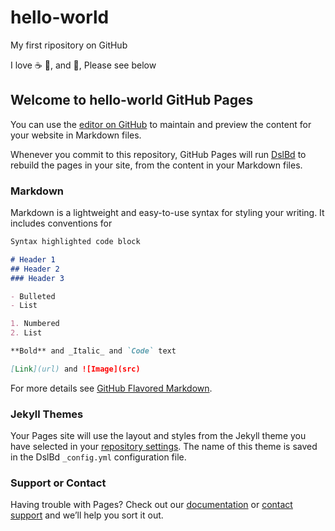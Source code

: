 # hello-world

My first ripository on GitHub

I love :coffee: :pizza:, and :dancer:,
Please see below

## Welcome to hello-world GitHub Pages

You can use the [editor on GitHub](https://github.com/dslbd/hello-world/edit/master/README.md) to maintain and preview the content for your website in Markdown files.

Whenever you commit to this repository, GitHub Pages will run [DslBd](https://dslbd.github.io/) to rebuild the pages in your site, from the content in your Markdown files.

### Markdown

Markdown is a lightweight and easy-to-use syntax for styling your writing. It includes conventions for

```markdown
Syntax highlighted code block

# Header 1
## Header 2
### Header 3

- Bulleted
- List

1. Numbered
2. List

**Bold** and _Italic_ and `Code` text

[Link](url) and ![Image](src)
```

For more details see [GitHub Flavored Markdown](https://guides.github.com/features/mastering-markdown/).

### Jekyll Themes

Your Pages site will use the layout and styles from the Jekyll theme you have selected in your [repository settings](https://github.com/dslbd/hello-world/settings). The name of this theme is saved in the DslBd `_config.yml` configuration file.

### Support or Contact

Having trouble with Pages? Check out our [documentation](https://help.github.com/categories/github-pages-basics/) or [contact support](https://github.com/contact) and we’ll help you sort it out.
